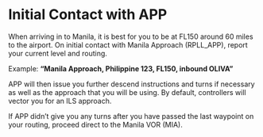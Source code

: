 # Initial Contact with APP

When arriving in to Manila, it is best for you to be at FL150 around 60 miles to the airport. On initial
contact with Manila Approach (RPLL_APP), report your current level and routing.

Example: **“Manila Approach, Philippine 123, FL150, inbound OLIVA”**

APP will then issue you further descend instructions and turns if necessary as well as the approach
that you will be using. By default, controllers will vector you for an ILS approach.

If APP didn’t give you any turns after you have passed the last waypoint on your routing, proceed
direct to the Manila VOR (MIA).
